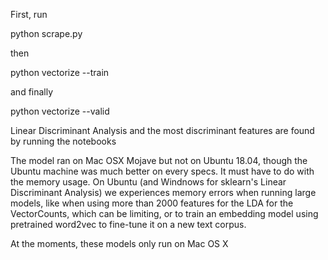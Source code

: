 

First, run 

python scrape.py

then

python vectorize --train 

and finally

python vectorize --valid

Linear Discriminant Analysis and the most discriminant features are found by running the notebooks


The model ran on Mac OSX Mojave but not on Ubuntu 18.04, though the Ubuntu machine was 
much better on every specs. It must have to do with the memory usage. On Ubuntu (and Windnows for sklearn's 
Linear Discriminant Analysis)  we experiences memory errors when running large models, like when using more than 2000 features
for the LDA for the VectorCounts, which can be limiting, or to train an embedding model using pretrained word2vec to
fine-tune it on a new text corpus.

At the moments, these models only run on Mac OS X  